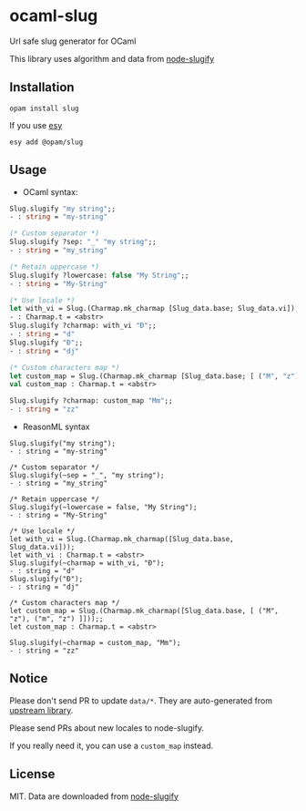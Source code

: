 # ocaml-slug
Url safe slug generator for OCaml

This library uses algorithm and data from [node-slugify](https://github.com/simov/slugify)

## Installation

```
opam install slug
```

If you use [esy](https://esy.sh)

```
esy add @opam/slug
```

## Usage

- OCaml syntax:

```ocaml
Slug.slugify "my string";;
- : string = "my-string"

(* Custom separator *)
Slug.slugify ?sep: "_" "my string";;
- : string = "my_string" 

(* Retain uppercase *)
Slug.slugify ?lowercase: false "My String";;
- : string = "My-String" 

(* Use locale *)
let with_vi = Slug.(Charmap.mk_charmap [Slug_data.base; Slug_data.vi]);;
- : Charmap.t = <abstr>
Slug.slugify ?charmap: with_vi "Đ";;
- : string = "d" 
Slug.slugify "Đ";;
- : string = "dj"

(* Custom characters map *)
let custom_map = Slug.(Charmap.mk_charmap [Slug_data.base; [ ("M", "z"); ("m", "z") ]]);;
val custom_map : Charmap.t = <abstr>

Slug.slugify ?charmap: custom_map "Mm";;
- : string = "zz"
```

- ReasonML syntax

```reason
Slug.slugify("my string");
- : string = "my-string"

/* Custom separator */
Slug.slugify(~sep = "_", "my string");
- : string = "my_string" 

/* Retain uppercase */
Slug.slugify(~lowercase = false, "My String");
- : string = "My-String" 

/* Use locale */
let with_vi = Slug.(Charmap.mk_charmap([Slug_data.base, Slug_data.vi]));
let with_vi : Charmap.t = <abstr>
Slug.slugify(~charmap = with_vi, "Đ");
- : string = "d" 
Slug.slugify("Đ");
- : string = "dj"

/* Custom characters map */
let custom_map = Slug.(Charmap.mk_charmap([Slug_data.base, [ ("M", "z"), ("m", "z") ]]));;
let custom_map : Charmap.t = <abstr>

Slug.slugify(~charmap = custom_map, "Mm");
- : string = "zz"
```

## Notice

Please don't send PR to update `data/*`. They are auto-generated from [upstream library](https://github.com/simov/slugify).

Please send PRs about new locales to node-slugify.

If you really need it, you can use a `custom_map` instead.

## License
MIT. Data are downloaded from [node-slugify](https://github.com/simov/slugify) 